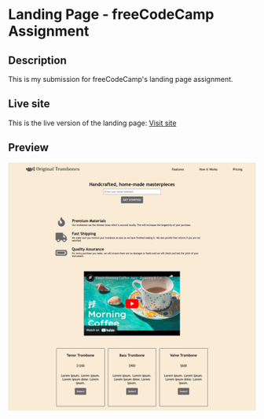 # Landing Page - freeCodeCamp Assignment

## Description

This is my submission for freeCodeCamp's landing page assignment.

## Live site

This is the live version of the landing page: [Visit site](https://jeru7.github.io/landing-page/)

## Preview

![Screenshot](landingpage.png "Sample photo")

